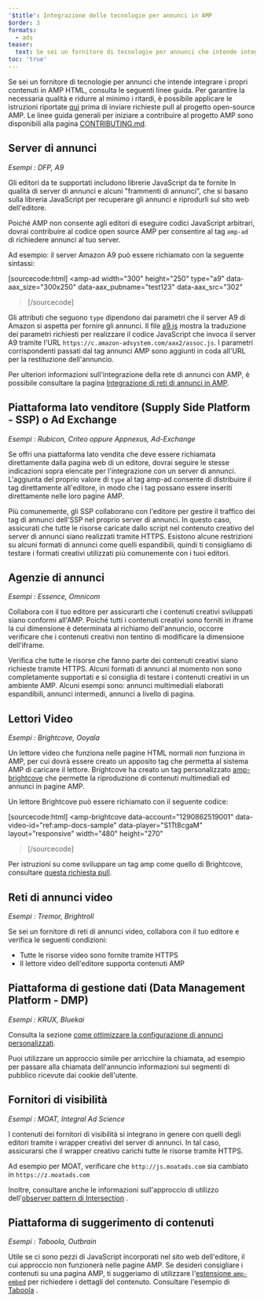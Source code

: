 ```yaml
---
'$title': Integrazione delle tecnologie per annunci in AMP
$order: 3
formats:
  - ads
teaser:
  text: Se sei un fornitore di tecnologie per annunci che intende integrare i propri contenuti in AMP HTML, consulta le seguenti linee guida.
toc: 'true'
---
```


<!--
This file is imported from https://github.com/ampproject/amphtml/blob/main/ads/_integration-guide.md.
Please do not change this file.
If you have found a bug or an issue please
have a look and request a pull request there.
-->

Se sei un fornitore di tecnologie per annunci che intende integrare i propri contenuti in AMP HTML, consulta le seguenti linee guida. Per garantire la necessaria qualità e ridurre al minimo i ritardi, è possibile applicare le istruzioni riportate [qui](https://github.com/ampproject/amphtml/blob/main/ads/../3p/README.md#ads) prima di inviare richieste pull al progetto open-source AMP. Le linee guida generali per iniziare a contribuire al progetto AMP sono disponibili alla pagina [CONTRIBUTING.md](https://github.com/ampproject/amphtml/blob/main/ads/../docs/contributing.md).

## Server di annunci <a name="ad-server"></a>

_Esempi : DFP, A9_

Gli editori da te supportati includono librerie JavaScript da te fornite In qualità di server di annunci e alcuni "frammenti di annunci", che si basano sulla libreria JavaScript per recuperare gli annunci e riprodurli sul sito web dell'editore.

Poiché AMP non consente agli editori di eseguire codici JavaScript arbitrari, dovrai contribuire al codice open source AMP per consentire al tag `amp-ad` di richiedere annunci al tuo server.

Ad esempio: il server Amazon A9 può essere richiamato con la seguente sintassi:

[sourcecode:html]
<amp-ad
width="300"
height="250"
type="a9"
data-aax_size="300x250"
data-aax_pubname="test123"
data-aax_src="302"

> </amp-ad>
> [/sourcecode]

Gli attributi che seguono `type` dipendono dai parametri che il server A9 di Amazon si aspetta per fornire gli annunci. Il file [a9.js](https://github.com/ampproject/amphtml/blob/main/ads/./a9.js) mostra la traduzione dei parametri richiesti per realizzare il codice JavaScript che invoca il server A9 tramite l'URL `https://c.amazon-adsystem.com/aax2/assoc.js`. I parametri corrispondenti passati dal tag annunci AMP sono aggiunti in coda all'URL per la restituzione dell'annuncio.

Per ulteriori informazioni sull'integrazione della rete di annunci con AMP, è possibile consultare la pagina [Integrazione di reti di annunci in AMP](https://github.com/ampproject/amphtml/blob/main/ads/README.md).

## Piattaforma lato venditore (Supply Side Platform - SSP) o Ad Exchange <a name="supply-side-platform-ssp-or-an-ad-exchange"></a>

_Esempi : Rubicon, Criteo oppure Appnexus, Ad-Exchange_

Se offri una piattaforma lato vendita che deve essere richiamata direttamente dalla pagina web di un editore, dovrai seguire le stesse indicazioni sopra elencate per l'integrazione con un server di annunci. L'aggiunta del proprio valore di `type` al tag amp-ad consente di distribuire il tag direttamente all'editore, in modo che i tag possano essere inseriti direttamente nelle loro pagine AMP.

Più comunemente, gli SSP collaborano con l'editore per gestire il traffico dei tag di annunci dell'SSP nel proprio server di annunci. In questo caso, assicurati che tutte le risorse caricate dallo script nel contenuto creativo del server di annunci siano realizzati tramite HTTPS. Esistono alcune restrizioni su alcuni formati di annunci come quelli espandibili, quindi ti consigliamo di testare i formati creativi utilizzati più comunemente con i tuoi editori.

## Agenzie di annunci <a name="ad-agency"></a>

_Esempi : Essence, Omnicom_

Collabora con il tuo editore per assicurarti che i contenuti creativi sviluppati siano conformi all'AMP. Poiché tutti i contenuti creativi sono forniti in iframe la cui dimensione è determinata al richiamo dell'annuncio, occorre verificare che i contenuti creativi non tentino di modificare la dimensione dell'iframe.

Verifica che tutte le risorse che fanno parte dei contenuti creativi siano richieste tramite HTTPS. Alcuni formati di annunci al momento non sono completamente supportati e si consiglia di testare i contenuti creativi in un ambiente AMP. Alcuni esempi sono: annunci multimediali elaborati espandibili, annunci intermedi, annunci a livello di pagina.

## Lettori Video <a name="video-player"></a>

_Esempi : Brightcove, Ooyala_

Un lettore video che funziona nelle pagine HTML normali non funziona in AMP, per cui dovrà essere creato un apposito tag che permetta al sistema AMP di caricare il lettore. Brightcove ha creato un tag personalizzato [amp-brightcove](https://github.com/ampproject/amphtml/blob/main/extensions/amp-brightcove/amp-brightcove.md) che permette la riproduzione di contenuti multimediali ed annunci in pagine AMP.

Un lettore Brightcove può essere richiamato con il seguente codice:

[sourcecode:html]
<amp-brightcove
data-account="1290862519001"
data-video-id="ref:amp-docs-sample"
data-player="S1Tt8cgaM"
layout="responsive"
width="480"
height="270"

> </amp-brightcove>
> [/sourcecode]

Per istruzioni su come sviluppare un tag amp come quello di Brightcove, consultare [questa richiesta pull](https://github.com/ampproject/amphtml/pull/1052).

## Reti di annunci video <a name="video-ad-network"></a>

_Esempi : Tremor, Brightroll_

Se sei un fornitore di reti di annunci video, collabora con il tuo editore e verifica le seguenti condizioni:

- Tutte le risorse video sono fornite tramite HTTPS
- Il lettore video dell'editore supporta contenuti AMP

## Piattaforma di gestione dati (Data Management Platform - DMP) <a name="data-management-platform-dmp"></a>

_Esempi : KRUX, Bluekai_

Consulta la sezione [come ottimizzare la configurazione di annunci personalizzati](https://amp.dev/documentation/components/amp-ad#enhance-incoming-ad-configuration).

Puoi utilizzare un approccio simile per arricchire la chiamata, ad esempio per passare alla chiamata dell'annuncio informazioni sui segmenti di pubblico ricevute dai cookie dell'utente.

## Fornitori di visibilità <a name="viewability-provider"></a>

_Esempi : MOAT, Integral Ad Science_

I contenuti dei fornitori di visibilità si integrano in genere con quelli degli editori tramite i wrapper creativi del server di annunci. In tal caso, assicurarsi che il wrapper creativo carichi tutte le risorse tramite HTTPS.

Ad esempio per MOAT, verificare che `http://js.moatads.com` sia cambiato in `https://z.moatads.com`

Inoltre, consultare anche le informazioni sull'approccio di utilizzo dell'[observer pattern di Intersection](https://github.com/ampproject/amphtml/blob/main/ads/README.md#ad-viewability) .

## Piattaforma di suggerimento di contenuti <a name="content-recommendation-platform"></a>

_Esempi : Taboola, Outbrain_

Utile se ci sono pezzi di JavaScript incorporati nel sito web dell'editore, il cui approccio non funzionerà nelle pagine AMP. Se desideri consigliare i contenuti su una pagina AMP, ti suggeriamo di utilizzare l'[estensione `amp-embed`](https://amp.dev/documentation/components/amp-ad) per richiedere i dettagli del contenuto. Consultare l'esempio di [Taboola](https://github.com/ampproject/amphtml/blob/main/ads/taboola.md) .
